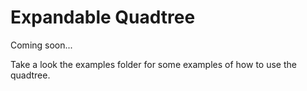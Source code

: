 # Expandable Quadtree
Coming soon...

Take a look the examples folder for some examples of how to use the quadtree.